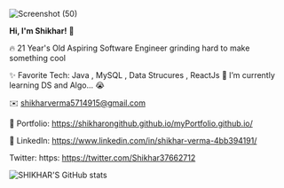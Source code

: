 ![Screenshot (50)](https://user-images.githubusercontent.com/76266033/124806988-ec655480-df7a-11eb-8121-e9437108988b.png)

**Hi, I'm Shikhar!** 👋

🔥 21 Year's Old Aspiring Software Engineer grinding hard to make something cool

✨ Favorite Tech: Java , MySQL , Data Strucures , ReactJs
📓 I’m currently learning DS and Algo... 😭

✉️ shikharverma5714915@gmail.com

🎨 Portfolio: https://shikharongithub.github.io/myPortfolio.github.io/

💼 LinkedIn: https://www.linkedin.com/in/shikhar-verma-4bb394191/

Twitter: https: https://twitter.com/Shikhar37662712

![SHIKHAR'S GitHub stats](https://github-readme-stats.vercel.app/api?username=shikharongithub&show_icons=true&theme=radical)
